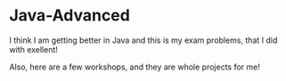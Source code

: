 # Java-Advanced

I think I am getting better in Java and this is my exam problems, that I did with exellent!

Also, here are a few workshops, and they are whole projects for me!
